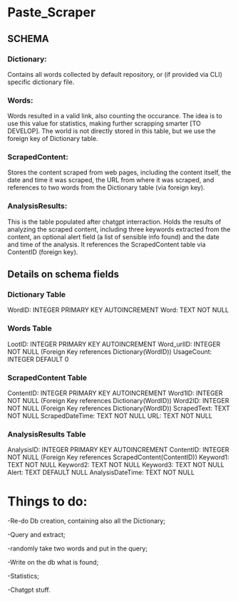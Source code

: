 # Paste_Scraper

## SCHEMA
### Dictionary: 
Contains all words collected by default repository, or (if provided via CLI) specific dictionary file.
### Words: 
Words resulted in a valid link, also counting the occurance. The idea is to use this value for statistics, making further scrapping smarter [TO DEVELOP]. The world is not directly stored in this table, but we use the foreign key of Dictionary table.
### ScrapedContent: 
Stores the content scraped from web pages, including the content itself, the date and time it was scraped, the URL from where it was scraped, and references to two words from the Dictionary table (via foreign key).
### AnalysisResults: 
This is the table populated after chatgpt interraction.
Holds the results of analyzing the scraped content, including three keywords extracted from the content, an optional alert field (a list of sensible info found) and the date and time of the analysis. It references the ScrapedContent table via ContentID (foreign key).

## Details on schema fields
### Dictionary Table
WordID: INTEGER PRIMARY KEY AUTOINCREMENT
Word: TEXT NOT NULL

### Words Table
LootID: INTEGER PRIMARY KEY AUTOINCREMENT
Word_urlID: INTEGER NOT NULL (Foreign Key references Dictionary(WordID))
UsageCount: INTEGER DEFAULT 0

### ScrapedContent Table
ContentID: INTEGER PRIMARY KEY AUTOINCREMENT
Word1ID: INTEGER NOT NULL (Foreign Key references Dictionary(WordID))
Word2ID: INTEGER NOT NULL (Foreign Key references Dictionary(WordID))
ScrapedText: TEXT NOT NULL
ScrapedDateTime: TEXT NOT NULL
URL: TEXT NOT NULL

### AnalysisResults Table
AnalysisID: INTEGER PRIMARY KEY AUTOINCREMENT
ContentID: INTEGER NOT NULL (Foreign Key references ScrapedContent(ContentID))
Keyword1: TEXT NOT NULL
Keyword2: TEXT NOT NULL
Keyword3: TEXT NOT NULL
Alert: TEXT DEFAULT NULL
AnalysisDateTime: TEXT NOT NULL

# Things to do:

-Re-do Db creation, containing also all the Dictionary;

-Query and extract;

-randomly take two words and put in the query;

-Write on the db what is found;

-Statistics;

-Chatgpt stuff.
